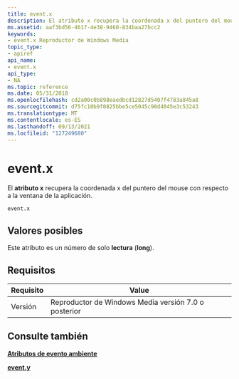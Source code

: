 ```yaml
---
title: event.x
description: El atributo x recupera la coordenada x del puntero del mouse con respecto a la ventana de la aplicación.
ms.assetid: aaf3bd56-4617-4e38-9460-834baa27bcc2
keywords:
- event.x Reproductor de Windows Media
topic_type:
- apiref
api_name:
- event.x
api_type:
- NA
ms.topic: reference
ms.date: 05/31/2018
ms.openlocfilehash: cd2a00c0b898eaedbcd12827d5407f4783a845a8
ms.sourcegitcommit: d75fc10b9f0825bbe5ce5045c90d4045e3c53243
ms.translationtype: MT
ms.contentlocale: es-ES
ms.lasthandoff: 09/13/2021
ms.locfileid: "127249680"
---
```

# <a name="eventx"></a>event.x

El **atributo x** recupera la coordenada x del puntero del mouse con respecto a la ventana de la aplicación.

``` syntax
event.x
```

## <a name="possible-values"></a>Valores posibles

Este atributo es un número de solo **lectura** (**long**).

## <a name="requirements"></a>Requisitos



| Requisito | Value |
|--------------------|------------------------------------------------------|
| Versión<br/> | Reproductor de Windows Media versión 7.0 o posterior<br/> |



## <a name="see-also"></a>Consulte también

<dl> <dt>

[**Atributos de evento ambiente**](ambient-event-attributes.md)
</dt> <dt>

[**event.y**](event-y.md)
</dt> </dl>

 

 





